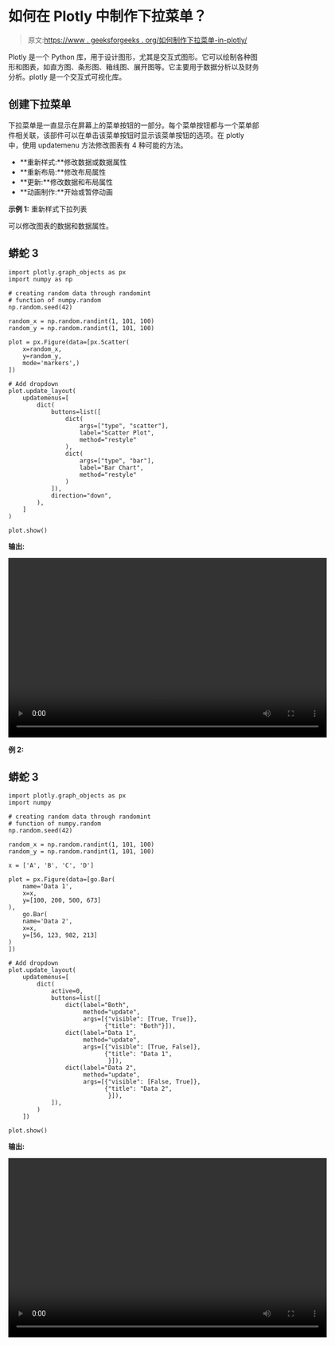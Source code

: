 # 如何在 Plotly 中制作下拉菜单？

> 原文:[https://www . geeksforgeeks . org/如何制作下拉菜单-in-plotly/](https://www.geeksforgeeks.org/how-to-make-dropdown-menus-in-plotly/)

Plotly 是一个 Python 库，用于设计图形，尤其是交互式图形。它可以绘制各种图形和图表，如直方图、条形图、箱线图、展开图等。它主要用于数据分析以及财务分析。plotly 是一个交互式可视化库。

## 创建下拉菜单

下拉菜单是一直显示在屏幕上的菜单按钮的一部分。每个菜单按钮都与一个菜单部件相关联，该部件可以在单击该菜单按钮时显示该菜单按钮的选项。在 plotly 中，使用 updatemenu 方法修改图表有 4 种可能的方法。

*   **重新样式:**修改数据或数据属性
*   **重新布局:**修改布局属性
*   **更新:**修改数据和布局属性
*   **动画制作:**开始或暂停动画

**示例 1:** 重新样式下拉列表

可以修改图表的数据和数据属性。

## 蟒蛇 3

```
import plotly.graph_objects as px
import numpy as np

# creating random data through randomint
# function of numpy.random
np.random.seed(42)

random_x = np.random.randint(1, 101, 100)
random_y = np.random.randint(1, 101, 100)

plot = px.Figure(data=[px.Scatter(
    x=random_x,
    y=random_y,
    mode='markers',)
])

# Add dropdown
plot.update_layout(
    updatemenus=[
        dict(
            buttons=list([
                dict(
                    args=["type", "scatter"],
                    label="Scatter Plot",
                    method="restyle"
                ),
                dict(
                    args=["type", "bar"],
                    label="Bar Chart",
                    method="restyle"
                )
            ]),
            direction="down",
        ),
    ]
)

plot.show()
```

**输出:**

<video class="wp-video-shortcode" id="video-486746-1" width="640" height="360" preload="metadata" controls=""><source type="video/webm" src="https://media.geeksforgeeks.org/wp-content/uploads/20200914223104/Screencast-from-Monday-14-September-2020-102951-IST.webm?_=1">[https://media.geeksforgeeks.org/wp-content/uploads/20200914223104/Screencast-from-Monday-14-September-2020-102951-IST.webm](https://media.geeksforgeeks.org/wp-content/uploads/20200914223104/Screencast-from-Monday-14-September-2020-102951-IST.webm)</video>

**例 2:**

## 蟒蛇 3

```
import plotly.graph_objects as px
import numpy

# creating random data through randomint
# function of numpy.random
np.random.seed(42)

random_x = np.random.randint(1, 101, 100)
random_y = np.random.randint(1, 101, 100)

x = ['A', 'B', 'C', 'D']

plot = px.Figure(data=[go.Bar(
    name='Data 1',
    x=x,
    y=[100, 200, 500, 673]
),
    go.Bar(
    name='Data 2',
    x=x,
    y=[56, 123, 982, 213]
)
])

# Add dropdown
plot.update_layout(
    updatemenus=[
        dict(
            active=0,
            buttons=list([
                dict(label="Both",
                     method="update",
                     args=[{"visible": [True, True]},
                           {"title": "Both"}]),
                dict(label="Data 1",
                     method="update",
                     args=[{"visible": [True, False]},
                           {"title": "Data 1",
                            }]),
                dict(label="Data 2",
                     method="update",
                     args=[{"visible": [False, True]},
                           {"title": "Data 2",
                            }]),
            ]),
        )
    ])

plot.show()
```

**输出:**

<video class="wp-video-shortcode" id="video-486746-2" width="640" height="360" preload="metadata" controls=""><source type="video/webm" src="https://media.geeksforgeeks.org/wp-content/uploads/20200914223202/Screencast-from-Monday-14-September-2020-103115-IST.webm?_=2">[https://media.geeksforgeeks.org/wp-content/uploads/20200914223202/Screencast-from-Monday-14-September-2020-103115-IST.webm](https://media.geeksforgeeks.org/wp-content/uploads/20200914223202/Screencast-from-Monday-14-September-2020-103115-IST.webm)</video>